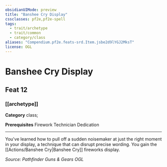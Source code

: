 ```yaml
---
obsidianUIMode: preview
title: "Banshee Cry Display"
cssclasses: pf2e,pf2e-spell
tags:
  - trait/archetype
  - trait/common
  - category/class
aliases: "Compendium.pf2e.feats-srd.Item.jsbe2d9lYGJ2MksT"
license: OGL
---
```

# Banshee Cry Display
## Feat 12
### [[archetype]]

**Category** class; 



**Prerequisites** Firework Technician Dedication
* * *
You've learned how to pull off a sudden noisemaker at just the right moment in your display, a technique that can disrupt precise wording. You gain the [[Actions/Banshee Cry|Banshee Cry]] fireworks display.

*Source: Pathfinder Guns & Gears*
*OGL*